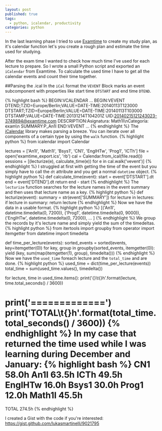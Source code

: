 ```yaml
---
layout: post
published: true
tags: 
  - python, icalendar, productivity
categories: python
---
```


In the last learning phase I tried to use [Examtime](https://www.examtime.com/) to create my study plan, as it's calendar function let's you create a rough plan and estimate the time used for studying.

After the exam time I wanted to check how much time I've used for each lecture to prepare. So I wrote a small Python script and exported an `iCalendar` from Examtime.
To calculate the used time I have to get all the calendar events and count their time together.

##Parsing the .ical
In the `iCal` format the `VEVENT` Block marks an event subcomponent with properties like start time `DTSTART` and end time `DTEND`.

{% highlight bash %}
BEGIN:VCALENDAR
...
BEGIN:VEVENT
DTEND;TZID=Europe/Berlin;VALUE=DATE-TIME:20140113T123000
DTSTART;TZID=Europe/Berlin;VALUE=DATE-TIME:20140113T103000
DTSTAMP;VALUE=DATE-TIME:20131214T104201Z
UID:20140215121243023-3749894@examtime.com
DESCRIPTION:Asignatura: Math1I\nCategoría: exam\n
SUMMARY:P_An1I
END:VEVENT
...
{% endhighlight %}
The [iCalendar](http://icalendar.readthedocs.org/en/latest/) library makes parsing a breeze. You can iterate over all components of a certain type by using the `walk` function.
{% highlight python %}
from icalendar import Calendar


lectures = ['An1I', 'Math1I', 'Bsys1', 'CN1', 'EnglHTw', 'Prog1', 'ICTh']
file = open('examtime_export.ics', 'rb')
cal = Calendar.from_ical(file.read())
sessions = [(lecturize(e), calculate_time(e)) for e in cal.walk('vevent')]
{% endhighlight %}
I struggled at first with getting the time of the event but you simply have to call  the `dt` attribute and you get a normal `datetime` object.
{% highlight python %}
def calculate_time(event):
    start = event['DTSTART'].dt
    end = event['DTEND'].dt
    return end - start
{% endhighlight %}
The `lecturize` function searches for the lecture names in the event summary and then uses that lecture name as a key.
{% highlight python %}
def lecturize(event):
    summary = str(event['SUMMARY'])
    for lecture in lectures:
        if lecture in summary:
            return lecture
{% endhighlight %}
Now we have the data in a usable format.
{% highlight python %}
[('An1I', datetime.timedelta(0, 7200)),
 ('Prog1', datetime.timedelta(0, 9000)),
 ('EnglHTw', datetime.timedelta(0, 7200)),
 ...
]
{% endhighlight %}
We group the records by it's lecture name and simply yield the sum of the timedeltas.
{% highlight python %}
from itertools import groupby
from operator import itemgetter
from datetime import timedelta

def time_per_lecture(events):
    sorted_events = sorted(events, key=itemgetter(0))
    for key, group in groupby(sorted_events, itemgetter(0)):
        yield (key, sum(map(itemgetter(1), group), timedelta()))
{% endhighlight %}
Now we have the `used_time` foreach lecture and the `total_time` and are done.
{% highlight python %}
used_time = dict(time_per_lecture(events))
total_time = sum(used_time.values(), timedelta())

for lecture, time in used_time.items():
    print('{}\t{}h'.format(lecture, time.total_seconds() / 3600))

print('=============')
print('TOTAL\t{}h'.format(total_time.total_seconds() / 3600))
{% endhighlight %}
In my case that returned the time used while I was learning during December and January:
{% highlight bash %}
CN1	58.0h
An1I	63.5h
ICTh	49.5h
EnglHTw	16.0h
Bsys1	30.0h
Prog1	12.0h
Math1I	45.5h
=============
TOTAL	274.5h
{% endhighlight %}

I created a Gist with the code if you're interested:
https://gist.github.com/lukasmartinelli/9021795
